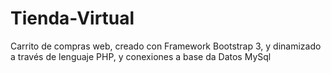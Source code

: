 # Tienda-Virtual
Carrito de compras web, creado con Framework Bootstrap 3, y dinamizado a través de lenguaje PHP, y conexiones a base da Datos MySql
